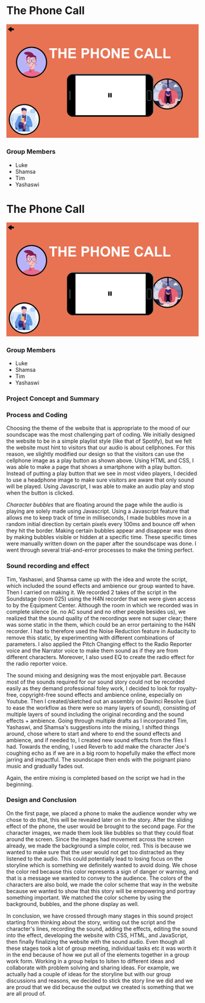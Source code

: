 # The Phone Call

![](https://github.com/yashaswiim/the_phone_call/blob/main/assets/the_phone_call_.png)

### Group Members
* Luke
* Shamsa
* Tim
* Yashaswi
# The Phone Call

![](https://github.com/yashaswiim/the_phone_call/blob/main/assets/the_phone_call_.png)

### Group Members
* Luke
* Shamsa
* Tim
* Yashaswi

### Project Concept and Summary

### Process and Coding 

Choosing the theme of the website that is appropriate to the mood of our soundscape was the most challenging part of coding. We initially designed the website to be in a simple playlist style (like that of Spotify), but we felt the website must hint to visitors that our audio is about cellphones. For this reason, we slightly modified our design so that the visitors can use the cellphone image as a play button as shown above. Using HTML and CSS, I was able to make a page that shows a smartphone with a play button. Instead of putting a play button that we see in most video players, I decided to use a headphone image to make sure visitors are aware that only sound will be played. Using Javascript, I was able to make an audio play and stop when the button is clicked. 

<em>Character bubbles</em> that are floating around the page while the audio is playing are solely made using Javascript. Using a Javascript feature that allows me to keep track of time in milliseconds, I made bubbles move in a random initial direction by certain pixels every 100ms and bounce off when they hit the border. Making certain bubbles appear and disappear was done by making bubbles visible or hidden at a specific time. These specific times were manually written down on the paper after the soundscape was done. I went through several trial-and-error processes to make the timing perfect.

### Sound recording and effect

Tim, Yashaswi, and Shamsa came up with the idea and wrote the script, which included the sound effects and ambience our group wanted to have. Then I carried on making it. We recorded 2 takes of the script in the Soundstage (room 025) using the H4N recorder that we were given access to by the Equipment Center. Although the room in which we recorded was in complete silence (ie. no AC sound and no other people besides us), we realized that the sound quality of the recordings were not super clear; there was some static in the them, which could be an error pertaining to the H4N recorder. I had to therefore used the Noise Reduction feature in Audacity to remove this static, by experimenting with different combinations of parameters. I also applied the Pitch Changing effect to the Radio Reporter voice and the Narrator voice to make them sound as if they are from different characters. Moreover, I also used EQ to create the radio effect for the radio reporter voice. 

The sound mixing and designing was the most enjoyable part. Because most of the sounds required for our sound story could not be recorded easily as they demand professional foley work, I decided to look for royalty-free, copyright-free sound effects and ambience online, especially on Youtube. Then I created/sketched out an assembly on Davinci Resolve (just to ease the workflow as there were so many layers of sound), consisting of multiple layers of sound including the original recording and the sound effects + ambience. Going through multiple drafts as I incorporated Tim, Yashaswi, and Shamsa's suggestions into the mixing, I shifted things around, chose where to start and where to end the sound effects and ambience, and if needed to, I created new sound effects from the files I had. Towards the ending, I used Reverb to add make the character Joe's coughing echo as if we are in a big room to hopefully make the effect more jarring and impactful. The soundscape then ends with the poignant piano music and gradually fades out. 

Again, the entire mixing is completed based on the script we had in the beginning.

### Design and Conclusion

On the first page, we placed a phone to make the audience wonder why we chose to do that, this will be revealed later on in the story. After the sliding effect of the phone, the user would be brought to the second page. For the character images, we made them look like bubbles so that they could float around the screen. Since the images had movement across the screen already, we made the background a simple color, red. This is because we wanted to make sure that the user would not get too distracted as they listened to the audio. This could potentially lead to losing focus on the storyline which is something we definitely wanted to avoid doing. We chose the color red because this color represents a sign of danger or warning, and that is a message we wanted to convey to the audience. The colors of the characters are also bold, we made the color scheme that way in the website because we wanted to show that this story will be empowering and portray something important. We matched the color scheme by using the background, bubbles, and the phone display as well.

In conclusion, we have crossed through many stages in this sound project starting from thinking about the story, writing out the script and the character's lines, recording the sound, adding the effects, editing the sound into the effect, developing the website with CSS, HTML, and JavaScript, then finally finalizing the website with the sound audio. Even though all these stages took a lot of group meeting, individual tasks etc it was worth it in the end because of how we put all of the elements together in a group work form. Working in a group helps to lsiten to different ideas and collaborate with problem solving and sharing ideas. For example, we actually had a couple of ideas for the storyline but with our group discussions and reasons, we decided to stick the story line we did and we are proud that we did because the output we created is something that we are all proud of.
